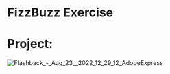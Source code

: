 # FizzBuzz Exercise

# Project:

![Flashback_-_Aug_23__2022_12_29_12_AdobeExpress](https://user-images.githubusercontent.com/108231138/186092319-7de44cbf-f46a-48c2-bfed-7529c570c608.gif)
